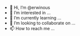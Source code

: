 - 👋 Hi, I’m @erwinous
- 👀 I’m interested in ...
- 🌱 I’m currently learning ...
- 💞️ I’m looking to collaborate on ...
- 📫 How to reach me ...

<!---
erwinous/erwinous is a ✨ special ✨ repository because its `README.md` (this file) appears on your GitHub profile.
You can click the Preview link to take a look at your changes.
--->
